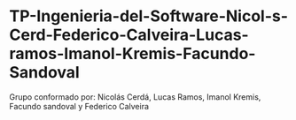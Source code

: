 # TP-Ingenieria-del-Software-Nicol-s-Cerd-Federico-Calveira-Lucas-ramos-Imanol-Kremis-Facundo-Sandoval
Grupo conformado por: Nicolás Cerdá, Lucas Ramos, Imanol Kremis, Facundo sandoval y Federico Calveira
